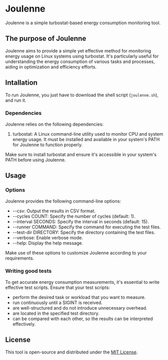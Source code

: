 # Joulenne

Joulenne is a simple turbostat-based energy consumption monitoring tool.

## The purpose of Joulenne

Joulenne aims to provide a simple yet effective method for monitoring energy usage on Linux systems using turbostat. It's particularly useful for understanding the energy consumption of various tasks and processes, aiding in optimization and efficiency efforts.

## Intallation

To run Joulenne, you just have to download the shell script (`joulenne.sh`), and run it.

### Dependencies

Joulenne relies on the following dependencies:

1. turbostat: A Linux command-line utility used to monitor CPU and system energy usage. It must be installed and available in your system's PATH for Joulenne to function properly.

Make sure to install turbostat and ensure it's accessible in your system's PATH before using Joulenne.

## Usage

### Options

Joulenne provides the following command-line options:

- --csv: Output the results in CSV format.
- --cycles COUNT: Specify the number of cycles (default: 1).
- --interval SECONDS: Specify the interval in seconds (default: 15).
- --runner COMMAND: Specify the command for executing the test files.
- --test-dir DIRECTORY: Specify the directory containing the test files.
- --verbose: Enable verbose mode.
- --help: Display the help message.

Make use of these options to customize Joulenne according to your requirements.

### Writing good tests

To get accurate energy consumption measurements, it's essential to write effective test scripts. Ensure that your test scripts:

- perform the desired task or workload that you want to measure.
- run continuously until a SIGINT is received.
- are well-structured and do not introduce unnecessary overhead.
- are located in the specified test directory.
- can be compared with each other, so the results can be interpreted effectively.

## License

This tool is open-source and distributed under the [MIT License](LICENSE).